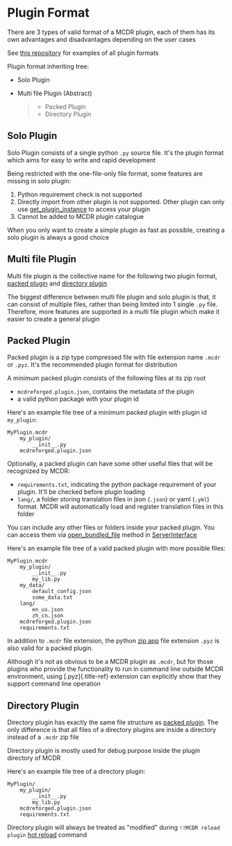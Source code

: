 # Plugin Format

There are 3 types of valid format of a MCDR plugin, each of them has its
own advantages and disadvantages depending on the user cases

See [this
repository](https://github.com/MCDReforged/MCDReforged-ExamplePlugin)
for examples of all plugin formats

Plugin format inheriting tree:

-   Solo Plugin

-   Multi file Plugin (Abstract)

    > -   Packed Plugin
    > -   Directory Plugin

## Solo Plugin

Solo Plugin consists of a single python `.py` source file. It\'s the
plugin format which aims for easy to write and rapid development

Being restricted with the one-file-only file format, some features are
missing in solo plugin:

1.  Python requirement check is not supported
2.  Directly import from other plugin is not supported. Other plugin can
    only use
    [get_plugin_instance](classes/ServerInterface.html#get-plugin-instance)
    to access your plugin
3.  Cannot be added to MCDR plugin catalogue

When you only want to create a simple plugin as fast as possible,
creating a solo plugin is always a good choice

## Multi file Plugin

Multi file plugin is the collective name for the following two plugin
format, [packed plugin](#packed-plugin) and [directory
plugin](#directory-plugin)

The biggest difference between multi file plugin and solo plugin is
that, it can consist of multiple files, rather than being limited into 1
single `.py` file. Therefore, more features are supported in a multi
file plugin which make it easier to create a general plugin

## Packed Plugin

Packed plugin is a zip type compressed file with file extension name
`.mcdr` or `.pyz`. It\'s the recommended plugin format for distribution

A minimum packed plugin consists of the following files at its zip root

-   `mcdreforged.plugin.json`, contains the metadata of the plugin
-   a valid python package with your plugin id

Here\'s an example file tree of a minimum packed plugin with plugin id
`my_plugin`:

    MyPlugin.mcdr
        my_plugin/
            __init__.py
        mcdreforged.plugin.json

Optionally, a packed plugin can have some other useful files that will
be recognized by MCDR:

-   `requirements.txt`, indicating the python package requirement of
    your plugin. It\'ll be checked before plugin loading
-   `lang/`, a folder storing translation files in json (`.json`) or
    yaml (`.yml`) format. MCDR will automatically load and register
    translation files in this folder

You can include any other files or folders inside your packed plugin.
You can access them via
[open_bundled_file](classes/ServerInterface.html#open-bundled-file)
method in [ServerInterface](classes/ServerInterface.html)

Here\'s an example file tree of a valid packed plugin with more possible
files:

    MyPlugin.mcdr
        my_plugin/
            __init__.py
            my_lib.py
        my_data/
            default_config.json
            some_data.txt
        lang/
            en_us.json
            zh_cn.json
        mcdreforged.plugin.json
        requirements.txt

In addition to `.mcdr` file extension, the python [zip
app](https://docs.python.org/3/library/zipapp.html) file extension
`.pyz` is also valid for a packed plugin.

Although it\'s not as obvious to be a MCDR plugin as `.mcdr`, but for
those plugins who provide the functionality to run in command line
outside MCDR environment, using [.pyz]{.title-ref} extension can
explicitly show that they support command line operation

## Directory Plugin

Directory plugin has exactly the same file structure as [packed
plugin](#packed-plugin). The only difference is that all files of a
directory plugins are inside a directory instead of a `.mcdr` zip file

Directory plugin is mostly used for debug purpose inside the plugin
directory of MCDR

Here\'s an example file tree of a directory plugin:

    MyPlugin/
        my_plugin/
            __init__.py
            my_lib.py
        mcdreforged.plugin.json
        requirements.txt

Directory plugin will always be treated as \"modified\" during
`!!MCDR reload plugin` [hot reload](../command.html#hot-reloads) command
